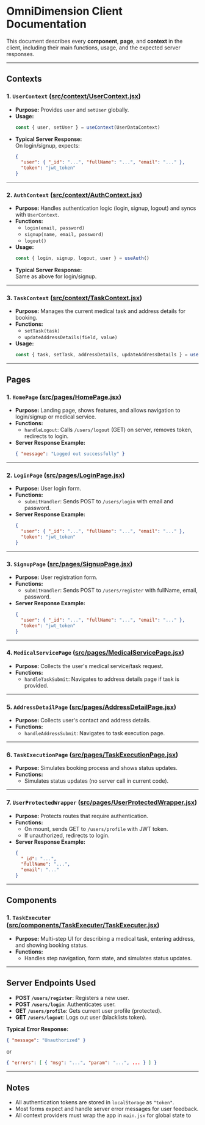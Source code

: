 # OmniDimension Client Documentation

This document describes every **component**, **page**, and **context** in the client, including their main functions, usage, and the expected server responses.

---

## Contexts

### 1. `UserContext` ([src/context/UserContext.jsx](src/context/UserContext.jsx))
- **Purpose:** Provides `user` and `setUser` globally.
- **Usage:**  
  ```js
  const { user, setUser } = useContext(UserDataContext)
  ```
- **Typical Server Response:**  
  On login/signup, expects:
  ```json
  {
    "user": { "_id": "...", "fullName": "...", "email": "..." },
    "token": "jwt_token"
  }
  ```

---

### 2. `AuthContext` ([src/context/AuthContext.jsx](src/context/AuthContext.jsx))
- **Purpose:** Handles authentication logic (login, signup, logout) and syncs with `UserContext`.
- **Functions:**
  - `login(email, password)`
  - `signup(name, email, password)`
  - `logout()`
- **Usage:**  
  ```js
  const { login, signup, logout, user } = useAuth()
  ```
- **Typical Server Response:**  
  Same as above for login/signup.

---

### 3. `TaskContext` ([src/context/TaskContext.jsx](src/context/TaskContext.jsx))
- **Purpose:** Manages the current medical task and address details for booking.
- **Functions:**
  - `setTask(task)`
  - `updateAddressDetails(field, value)`
- **Usage:**  
  ```js
  const { task, setTask, addressDetails, updateAddressDetails } = useTask()
  ```

---

## Pages

### 1. `HomePage` ([src/pages/HomePage.jsx](src/pages/HomePage.jsx))
- **Purpose:** Landing page, shows features, and allows navigation to login/signup or medical service.
- **Functions:**
  - `handleLogout`: Calls `/users/logout` (GET) on server, removes token, redirects to login.
- **Server Response Example:**
  ```json
  { "message": "Logged out successfully" }
  ```

---

### 2. `LoginPage` ([src/pages/LoginPage.jsx](src/pages/LoginPage.jsx))
- **Purpose:** User login form.
- **Functions:**
  - `submitHandler`: Sends POST to `/users/login` with email and password.
- **Server Response Example:**
  ```json
  {
    "user": { "_id": "...", "fullName": "...", "email": "..." },
    "token": "jwt_token"
  }
  ```

---

### 3. `SignupPage` ([src/pages/SignupPage.jsx](src/pages/SignupPage.jsx))
- **Purpose:** User registration form.
- **Functions:**
  - `submitHandler`: Sends POST to `/users/register` with fullName, email, password.
- **Server Response Example:**
  ```json
  {
    "user": { "_id": "...", "fullName": "...", "email": "..." },
    "token": "jwt_token"
  }
  ```

---

### 4. `MedicalServicePage` ([src/pages/MedicalServicePage.jsx](src/pages/MedicalServicePage.jsx))
- **Purpose:** Collects the user's medical service/task request.
- **Functions:**
  - `handleTaskSubmit`: Navigates to address details page if task is provided.

---

### 5. `AddressDetailPage` ([src/pages/AddressDetailPage.jsx](src/pages/AddressDetailPage.jsx))
- **Purpose:** Collects user's contact and address details.
- **Functions:**
  - `handleAddressSubmit`: Navigates to task execution page.

---

### 6. `TaskExecutionPage` ([src/pages/TaskExecutionPage.jsx](src/pages/TaskExecutionPage.jsx))
- **Purpose:** Simulates booking process and shows status updates.
- **Functions:**
  - Simulates status updates (no server call in current code).

---

### 7. `UserProtectedWrapper` ([src/pages/UserProtectedWrapper.jsx](src/pages/UserProtectedWrapper.jsx))
- **Purpose:** Protects routes that require authentication.
- **Functions:**
  - On mount, sends GET to `/users/profile` with JWT token.
  - If unauthorized, redirects to login.
- **Server Response Example:**
  ```json
  {
    "_id": "...",
    "fullName": "...",
    "email": "..."
  }
  ```

---

## Components

### 1. `TaskExecuter` ([src/components/TaskExecuter/TaskExecuter.jsx](src/components/TaskExecuter/TaskExecuter.jsx))
- **Purpose:** Multi-step UI for describing a medical task, entering address, and showing booking status.
- **Functions:**
  - Handles step navigation, form state, and simulates status updates.

---

## Server Endpoints Used

- **POST `/users/register`**: Registers a new user.
- **POST `/users/login`**: Authenticates user.
- **GET `/users/profile`**: Gets current user profile (protected).
- **GET `/users/logout`**: Logs out user (blacklists token).

**Typical Error Response:**
```json
{ "message": "Unauthorized" }
```
or
```json
{ "errors": [ { "msg": "...", "param": "...", ... } ] }
```

---

## Notes

- All authentication tokens are stored in `localStorage` as `"token"`.
- Most forms expect and handle server error messages for user feedback.
- All context providers must wrap the app in `main.jsx` for global state to